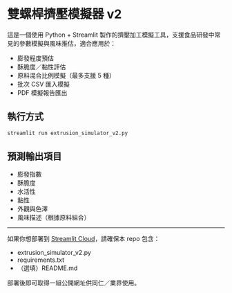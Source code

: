 # 雙螺桿擠壓模擬器 v2

這是一個使用 Python + Streamlit 製作的擠壓加工模擬工具，支援食品研發中常見的參數模擬與風味推估，適合應用於：

- 膨發程度預估
- 酥脆度／黏性評估
- 原料混合比例模擬（最多支援 5 種）
- 批次 CSV 匯入模擬
- PDF 模擬報告匯出

## 執行方式

```bash
streamlit run extrusion_simulator_v2.py
```

## 預測輸出項目

- 膨發指數
- 酥脆度
- 水活性
- 黏性
- 外觀與色澤
- 風味描述（根據原料組合）

---

如果你想部署到 [Streamlit Cloud](https://streamlit.io/cloud)，請確保本 repo 包含：
- extrusion_simulator_v2.py
- requirements.txt
- （選填）README.md

部署後即可取得一組公開網址供同仁／業界使用。